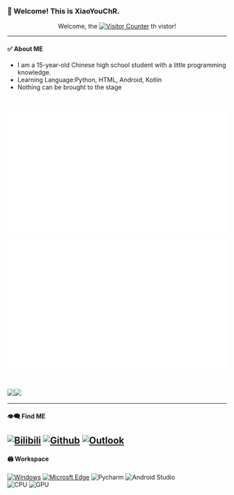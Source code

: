 ### 👋 Welcome! This is XiaoYouChR.

<p align="center">
Welcome, the
<a href="https://github.com/XiaoYouChR" target="_blank"><img src="https://count.getloli.com/get/@XiaoYouChR?theme=asoul" alt="Visitor Counter"></a>
th vistor!
</p>

___
#### ✅ About ME
* I am a 15-year-old Chinese high school student with a little programming knowledge.
* Learning Language:Python, HTML, Android, Kotlin
* Nothing can be brought to the stage

<br>

![](https://github.com/XiaoYouChR/github-stats/blob/master/generated/overview.svg) ![](https://github.com/XiaoYouChR/github-stats/blob/master/generated/languages.svg)

<br>

![](https://genshin-card.himiku.com/rand/72338552.png)![](https://genshin-card.himiku.com/rand/244949955.png)
___
#### 👁️‍🗨️ Find ME

[![Bilibili](https://img.shields.io/badge/dynamic/json?style=for-the-badge&logo=data%3Aimage%2Fpng%3Bbase64%2CiVBORw0KGgoAAAANSUhEUgAAAGAAAABgCAYAAADimHc4AAAD7ElEQVR4nO2dW9WrMBCFK6ESkFAJSKiESqgEHCABCZWAhEpAAhL2ecik5dDc%2FpXLBDLfWnlqy0xmJ5BMQnq5CIIgCIIgCIIgCIIgCEIBAHQAemYfrgCunD6wAKAHsEKxALgx+bCQD8%2FS9tmgVqeDr1lLigDgZvDhXso+K9TyTBQRwRJ8AHjntl0Flh5QRAQK%2FmKxPeayWx2OXpBNBKiHvi34b7T2MC4pAvW6twR%2FRwkRKPizBN8CgEcuESj4Lwm+BwBjahEk+H8EwJRKhOaCDzW8e1JLfkUUH1NgmR3XmHffHR1l+72BSs8d7w8U+JDAnZERQMcV+CtUi7dNqFqibB4J7vtrq7xKCuAasbTMXCL4T+5aVk6+2xHUrWdhruAR6HIJcOeu2UHI8zyAe2ytWfEdWz9PVvQ8YAmIQ5dDAB9LFsMVAv8oMO2zAGrC5WNIarRiAuKR9jYEd9pY08aa6uUzIHGRdkgKd8pY0yc1WjEBAqypDYoAG0QAZkQAZkQAZkQAZk4vANQenjsSzS3I%2FwcSbXU5jQBUkRtdf4Rar90v8kSv3+I3ffCCSpk8I%2Fw+lgDkdI%2Fv2rEp2CaiWm1AsDQLlDAD+dlFXLMeAaCSeLZdaSFE5VUQNot38cKuEeBgAsSuG0flVZBmEanbXfNQAsS0fgBYIn2fIu3%2FBBMHEyBmDXlFfA8IzeHb+Ems4WAChKykrVA9ZfsQTL57jXzRg4A5wC%2FA8N4ADiZAZwm2XjW75Qh2KOTfA0p4kygPw28OJcCVgn3nDnYo2EwEYRgGH0qAMyICMCMCMCMCMCMCMCMCMCMCfP3qwHDOQ4AAUekTk8FaBRihJnZdYbvtCGC7LvmkM63GjVDINPFrQgCq5ETXfmMzI90FXzPvfqt7x4rEu%2FZaEcCUxFvgz2zO+BUn6UkoaEEAsptiMSX5e8FoRYCN7cVgb4Vq7U%2FH50Pq4JNP7Qiw8UFnJwcK+tXy+Wj6PLEvPgHSHv5UgwA1IQIwwyFAyLJin9RoxYgAzAQIkPwNmf26busC+OIx5TDqo5nDT+F%2FSS%2F9CYzwb+No49zNy2evkYv0LywGGAXUvp6eSneycqOic0w20k7CNgKE7jJunSGLACTCxF27ylmQc98T5MQUH49swd+I0HPXslLKnT0N+wnkrTKi9JZL%2FL9i1SorMmdeQ4TQQ7OFMxIMzGD45w8nUL1im7efENZLJpgPSw0pfz0cdt4U3230Td%2FTvx2R6d2FrHhEWLkq5PELOMsRPHCPnAZGv1xJteL7jbJiaW3sB2nDvPC%2FosSYvjRQz4cJ6n7KO3rYQL7M+L6nVtfDVRAEQRAEQRAEQRAEIZ5%2FSAXmdfXaoQsAAAAASUVORK5CYII%3D&label=Bilibili+Fans&labelColor=FE7398&color=282c34&query=%24.data.totalSubs&url=https%3A%2F%2Fapi.spencerwoo.com%2Fsubstats%2F%3Fsource%3Dbilibili%26queryKey%3D437313511&longCache=true)](https://space.bilibili.com/437313511)
[![Github](https://img.shields.io/badge/dynamic/json?style=for-the-badge&label=GitHub+Followers&suffix=%20&query=%24.data.totalSubs&url=https%3A%2F%2Fapi.spencerwoo.com%2Fsubstats%2F%3Fsource%3Dgithub%26queryKey%3DXiaoYouChR&labelColor=282c34&color=353940&logo=github&longCache=true)](https://github.com/XiaoYouChR)
[![Outlook](https://img.shields.io/static/v1?style=for-the-badge&logo=microsoftoutlook&label=Email&message=Outlook&color=353940&labelColor=1793D1)](mailto:XiaoYouChR@outlook.com)
---
#### 🖨️ Workspace
[![Windows](https://img.shields.io/badge/Windows_11-0078D4?style=for-the-badge&logo=windows11&logoColor=white)](https://www.microsoft.com/zh-cn/software-download/windows11)
[![Microsft Edge](https://img.shields.io/badge/Microsft_Edge-2AC5C8?style=for-the-badge&logo=microsoftedge&logoColor=white)](https://www.microsoft.com/en-us/edge)
![Pycharm](https://img.shields.io/badge/PyCharm-07E6FD.svg?&style=for-the-badge&logo=PyCharm&logoColor=white)
![Android Studio](https://img.shields.io/badge/Android_Studio-4285F4?style=for-the-badge&logo=android-studio&logoColor=white)
<br>
![CPU](https://img.shields.io/badge/Intel-Xeon_E3_1241V3-0071C5?style=for-the-badge&logo=intel&logoColor=white)
![GPU](https://img.shields.io/badge/AMD-Readon_RX470-DC261B?style=for-the-badge&logo=amd&logoColor=white)
